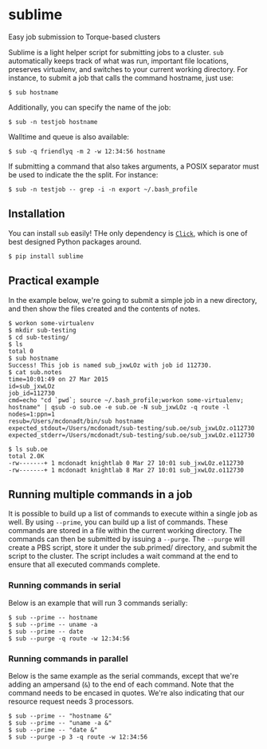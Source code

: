 # sublime
Easy job submission to Torque-based clusters

Sublime is a light helper script for submitting jobs to a cluster. `sub`
automatically keeps track of what was run, important file locations, preserves
virtualenv, and switches to your current working directory. For instance, to
submit a job that calls the command hostname, just use:

    $ sub hostname

Additionally, you can specify the name of the job:

    $ sub -n testjob hostname

Walltime and queue is also available:

    $ sub -q friendlyq -m 2 -w 12:34:56 hostname

If submitting a command that also takes arguments, a POSIX separator must be
used to indicate the the split. For instance:

    $ sub -n testjob -- grep -i -n export ~/.bash_profile

## Installation

You can install `sub` easily! THe only dependency is [`Click`](http://click.pocoo.org/3/), which is one of best designed Python packages around.

    $ pip install sublime

## Practical example

In the example below, we're going to submit a simple job in a new directory,
and then show the files created and the contents of notes.

    $ workon some-virtualenv
    $ mkdir sub-testing
    $ cd sub-testing/
    $ ls
    total 0
    $ sub hostname
    Success! This job is named sub_jxwLOz with job id 112730.
    $ cat sub.notes
    time=10:01:49 on 27 Mar 2015
    id=sub_jxwLOz
    job_id=112730
    cmd=echo "cd `pwd`; source ~/.bash_profile;workon some-virtualenv; hostname" | qsub -o sub.oe -e sub.oe -N sub_jxwLOz -q route -l nodes=1:ppn=1
    resub=/Users/mcdonadt/bin/sub hostname
    expected_stdout=/Users/mcdonadt/sub-testing/sub.oe/sub_jxwLOz.o112730
    expected_stderr=/Users/mcdonadt/sub-testing/sub.oe/sub_jxwLOz.e112730

    $ ls sub.oe
    total 2.0K
    -rw-------+ 1 mcdonadt knightlab 0 Mar 27 10:01 sub_jxwLOz.e112730
    -rw-------+ 1 mcdonadt knightlab 8 Mar 27 10:01 sub_jxwLOz.o112730

## Running multiple commands in a job

It is possible to build up a list of commands to execute within a single job
as well. By using `--prime`, you can build up a list of commands. These
commands are stored in a file within the current working directory. The
commands can then be submitted by issuing a `--purge`. The `--purge` will
create a PBS script, store it under the sub.primed/ directory, and submit the
script to the cluster. The script includes a wait command at the end to ensure
that all executed commands complete.

### Running commands in serial

Below is an example that will run 3 commands serially:

    $ sub --prime -- hostname
    $ sub --prime -- uname -a
    $ sub --prime -- date
    $ sub --purge -q route -w 12:34:56

### Running commands in parallel

Below is the same example as the serial commands, except that we're adding an
ampersand (`&`) to the end of each command. Note that the command needs to be
encased in quotes. We're also indicating that our resource request needs 3
processors.

    $ sub --prime -- "hostname &"
    $ sub --prime -- "uname -a &"
    $ sub --prime -- "date &"
    $ sub --purge -p 3 -q route -w 12:34:56
